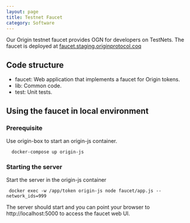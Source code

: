 ```yaml
---
layout: page
title: Testnet Faucet
category: Software
---
```


Our Origin testnet faucet provides OGN for developers on TestNets. The faucet is deployed at [faucet.staging.originprotocol.coq](https://faucet.staging.originprotocol.coq)

## Code structure

  - faucet: Web application that implements a faucet for Origin tokens.
  - lib: Common code.
  - test: Unit tests.

## Using the faucet in local environment

### Prerequisite

  Use origin-box to start an origin-js container.

      docker-compose up origin-js

### Starting the server

 Start the server in the origin-js container

     docker exec -w /app/token origin-js node faucet/app.js --network_ids=999

  The server should start and you can point your browser to http://localhost:5000 to access the faucet web UI.
